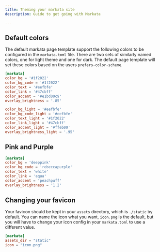 ```yaml
---
title: Theming your markata site
description: Guide to get going with Markata

---
```


## Default colors

The default markata page template support the following colors to be configured
in the `markata.toml` file. There are two sets of similarly named colors, one
for light theme and one for dark.  The default page template will set these
colors based on the users `prefers-color-scheme`.

```toml
[markata]
color_bg = '#1f2022'
color_bg_code = '#1f2022'
color_text = '#eefbfe'
color_link = '#47cbff' 
color_accent = '#e1bd00c9'
overlay_brightness = '.85'

color_bg_light = '#eefbfe'
color_bg_code_light = '#eefbfe'
color_text_light = '#1f2022'
color_link_light = '#47cbff' 
color_accent_light = '#ffeb00'
overlay_brightness_light = '.95'
```

## Pink and Purple

```toml
[markata]
color_bg = 'deeppink'
color_bg_code = 'rebeccapurple'
color_text = 'white'
color_link = 'aqua' 
color_accent = 'peachpuff'
overlay_brightness = '1.2'
```

## Changing your favicon

Your favicon should be kept in your `assets` directory, which is `./static` by
default.  You can name the icon what you want, `icon.png` is the default, but
you will have to change your icon config in your `markata.toml` to use a
different value.

``` toml
[markata]
assets_dir = "static"
icon = "icon.png"
```
